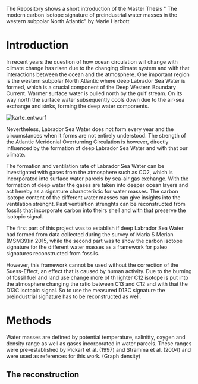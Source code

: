 The Repository shows a short introduction of the Master Thesis " The modern carbon isotope signature of preindustrial water masses in the western subpolar North Atlantic" by Marie Harbott

# Introduction

In recent years the question of how ocean circulation will change with climate
change has risen due to the changing climate system and with that interactions
between the ocean and the atmosphere. One important region is the western subpolar North Atlantic where deep Labrador Sea Water is formed, which is a crucial component of the Deep Western Boundary Current. Warmer surface water is pulled north by the gulf stream. On its way north the surface water subsequently cools down due to the air-sea exchange and sinks, forming the deep water components. 


![karte_entwurf](https://user-images.githubusercontent.com/45688996/49657740-ad786680-fa40-11e8-9f82-47d3ab1c346e.png)



Nevertheless, Labrador Sea Water does not form every year and the circumstances when it forms are not
entirely understood. The strength of the Atlantic Meridonial Overturning Circulation is however, directly influenced by the formation of deep Labrador Sea Water and with that our climate.

The formation and ventilation rate of Labrador Sea Water can be investigated with gases from the atmosphere such as CO2, which is incorporated into surface water parcels by sea-air gas exchange. With the formation of deep water the gases are taken into deeper ocean layers and act hereby as a signature characteristic for water masses. The carbon isotope content of the different water masses can give insights into the ventilation strenght. Past ventialtion strenghts can be reconstructed from fossils that incorporate carbon into theirs shell and with that preserve the isotopic signal.

The first part of this project was to establish  if deep Labrador Sea Water had formed from data collected during the survey of Maria S Merian (MSM39)in 2015, while the second part was to show the carbon isotope signature for the different water masses as a framework for paleo signatures reconstructed from fossils.

However, this framework cannot be used without the correction of the Suess-Effect, an effect that is caused by human activity. Due to the burning of fossil fuel and land use change more of th lighter C12 isotope is put into the atmosphere changing the ratio between C13 and C12 and with that the D13C isotopic signal. So to use the measured D13C signature the preindustrial signature has to be reconstructed as well.

# Methods

Water masses are defined by potential temperature, salinitty, oxygen and density range as well as gases incorporated in water parcels. These ranges were pre-established by Pickart et al. (1997) and Stramma et al. (2004) and were used as references for this work. 
 (Graph density)
 
## The reconstruction

